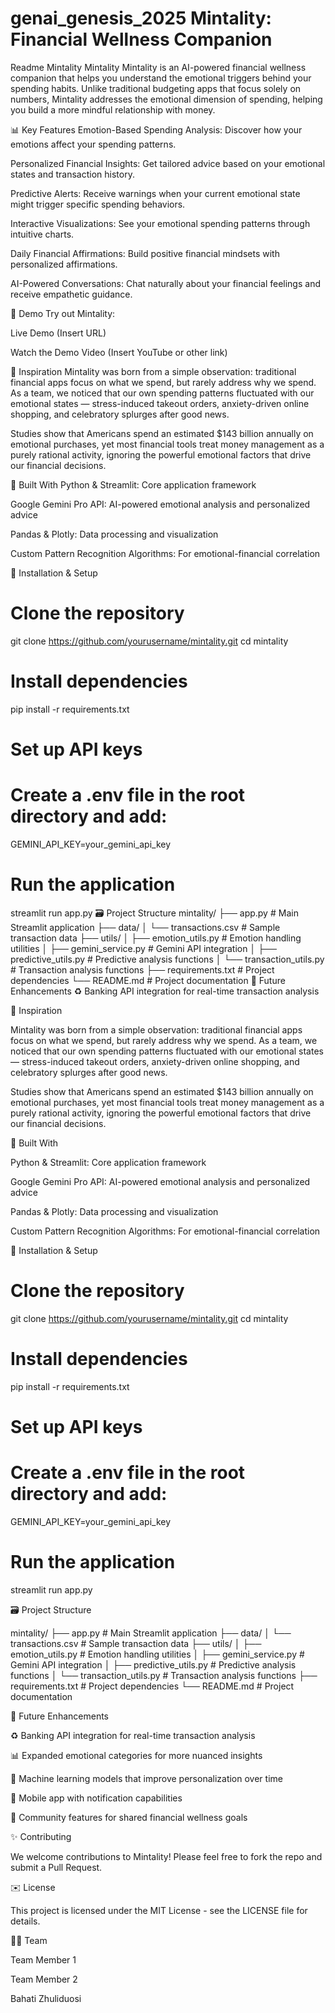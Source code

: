 # genai_genesis_2025 Mintality: Financial Wellness Companion
Readme Mintality
Mintality
Mintality is an AI-powered financial wellness companion that helps you understand the emotional triggers behind your spending habits. Unlike traditional budgeting apps that focus solely on numbers, Mintality addresses the emotional dimension of spending, helping you build a more mindful relationship with money.

📊 Key Features
Emotion-Based Spending Analysis: Discover how your emotions affect your spending patterns.

Personalized Financial Insights: Get tailored advice based on your emotional states and transaction history.

Predictive Alerts: Receive warnings when your current emotional state might trigger specific spending behaviors.

Interactive Visualizations: See your emotional spending patterns through intuitive charts.

Daily Financial Affirmations: Build positive financial mindsets with personalized affirmations.

AI-Powered Conversations: Chat naturally about your financial feelings and receive empathetic guidance.

📱 Demo
Try out Mintality:

Live Demo (Insert URL)

Watch the Demo Video (Insert YouTube or other link)

🌟 Inspiration
Mintality was born from a simple observation: traditional financial apps focus on what we spend, but rarely address why we spend. As a team, we noticed that our own spending patterns fluctuated with our emotional states — stress-induced takeout orders, anxiety-driven online shopping, and celebratory splurges after good news.

Studies show that Americans spend an estimated $143 billion annually on emotional purchases, yet most financial tools treat money management as a purely rational activity, ignoring the powerful emotional factors that drive our financial decisions.

🤖 Built With
Python & Streamlit: Core application framework

Google Gemini Pro API: AI-powered emotional analysis and personalized advice

Pandas & Plotly: Data processing and visualization

Custom Pattern Recognition Algorithms: For emotional-financial correlation

🚀 Installation & Setup
# Clone the repository
git clone https://github.com/yourusername/mintality.git
cd mintality

# Install dependencies
pip install -r requirements.txt

# Set up API keys
# Create a .env file in the root directory and add:
GEMINI_API_KEY=your_gemini_api_key

# Run the application
streamlit run app.py
🗃️ Project Structure
mintality/
├── app.py                  # Main Streamlit application
├── data/
│   └── transactions.csv    # Sample transaction data
├── utils/
│   ├── emotion_utils.py    # Emotion handling utilities
│   ├── gemini_service.py   # Gemini API integration
│   ├── predictive_utils.py # Predictive analysis functions
│   └── transaction_utils.py # Transaction analysis functions
├── requirements.txt        # Project dependencies
└── README.md               # Project documentation
🚀 Future Enhancements
♻️ Banking API integration for real-time transaction analysis

🌟 Inspiration

Mintality was born from a simple observation: traditional financial apps focus on what we spend, but rarely address why we spend. As a team, we noticed that our own spending patterns fluctuated with our emotional states — stress-induced takeout orders, anxiety-driven online shopping, and celebratory splurges after good news.

Studies show that Americans spend an estimated $143 billion annually on emotional purchases, yet most financial tools treat money management as a purely rational activity, ignoring the powerful emotional factors that drive our financial decisions.

🤖 Built With

Python & Streamlit: Core application framework

Google Gemini Pro API: AI-powered emotional analysis and personalized advice

Pandas & Plotly: Data processing and visualization

Custom Pattern Recognition Algorithms: For emotional-financial correlation

🚀 Installation & Setup

# Clone the repository
git clone https://github.com/yourusername/mintality.git
cd mintality

# Install dependencies
pip install -r requirements.txt


# Set up API keys
# Create a .env file in the root directory and add:
GEMINI_API_KEY=your_gemini_api_key

# Run the application
streamlit run app.py

🗃️ Project Structure

mintality/
├── app.py                  # Main Streamlit application
├── data/
│   └── transactions.csv    # Sample transaction data
├── utils/
│   ├── emotion_utils.py    # Emotion handling utilities
│   ├── gemini_service.py   # Gemini API integration
│   ├── predictive_utils.py # Predictive analysis functions
│   └── transaction_utils.py # Transaction analysis functions
├── requirements.txt        # Project dependencies
└── README.md               # Project documentation

🚀 Future Enhancements

♻️ Banking API integration for real-time transaction analysis

📊 Expanded emotional categories for more nuanced insights

🧐 Machine learning models that improve personalization over time

📱 Mobile app with notification capabilities

👥 Community features for shared financial wellness goals

✨ Contributing

We welcome contributions to Mintality! Please feel free to fork the repo and submit a Pull Request.

✉️ License

This project is licensed under the MIT License - see the LICENSE file for details.

👨‍💼 Team

Team Member 1

Team Member 2

Bahati Zhuliduosi
